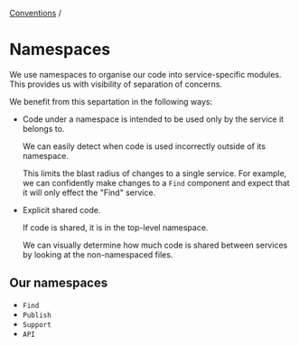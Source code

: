 [Conventions](/guides/conventions.md) /

# Namespaces

We use namespaces to organise our code into service-specific modules. This provides us with visibility of separation of concerns.

We benefit from this separtation in the following ways:

- Code under a namespace is intended to be used only by the service it belongs to.

  We can easily detect when code is used incorrectly outside of its namespace.

  This limits the blast radius of changes to a single service. For example, we can confidently make changes to a `Find` component and expect that it will only effect the "Find" service.

- Explicit shared code.

  If code is shared, it is in the top-level namespace.

  We can visually determine how much code is shared between services by looking at the non-namespaced files.

## Our namespaces

- `Find`
- `Publish`
- `Support`
- `API`
